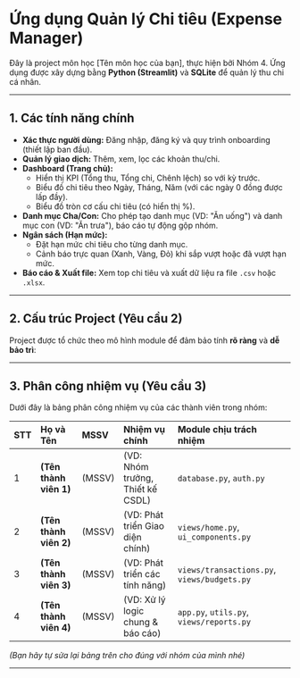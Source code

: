 # Ứng dụng Quản lý Chi tiêu (Expense Manager)
Đây là project môn học [Tên môn học của bạn], thực hiện bởi Nhóm 4. Ứng dụng được xây dựng bằng **Python (Streamlit)** và **SQLite** để quản lý thu chi cá nhân.

---

## 1. Các tính năng chính
* **Xác thực người dùng:** Đăng nhập, đăng ký và quy trình onboarding (thiết lập ban đầu).
* **Quản lý giao dịch:** Thêm, xem, lọc các khoản thu/chi.
* **Dashboard (Trang chủ):**
    * Hiển thị KPI (Tổng thu, Tổng chi, Chênh lệch) so với kỳ trước.
    * Biểu đồ chi tiêu theo Ngày, Tháng, Năm (với các ngày 0 đồng được lấp đầy).
    * Biểu đồ tròn cơ cấu chi tiêu (có hiển thị %).
* **Danh mục Cha/Con:** Cho phép tạo danh mục (VD: "Ăn uống") và danh mục con (VD: "Ăn trưa"), báo cáo tự động gộp nhóm.
* **Ngân sách (Hạn mức):**
    * Đặt hạn mức chi tiêu cho từng danh mục.
    * Cảnh báo trực quan (Xanh, Vàng, Đỏ) khi sắp vượt hoặc đã vượt hạn mức.
* **Báo cáo & Xuất file:** Xem top chi tiêu và xuất dữ liệu ra file `.csv` hoặc `.xlsx`.

---

## 2. Cấu trúc Project (Yêu cầu 2)
Project được tổ chức theo mô hình module để đảm bảo tính **rõ ràng** và **dễ bảo trì**:

---

## 3. Phân công nhiệm vụ (Yêu cầu 3)
Dưới đây là bảng phân công nhiệm vụ của các thành viên trong nhóm:

| STT | Họ và Tên | MSSV | Nhiệm vụ chính | Module chịu trách nhiệm |
| :--- | :--- | :--- | :--- | :--- |
| 1 | **(Tên thành viên 1)** | (MSSV) | (VD: Nhóm trưởng, Thiết kế CSDL) | `database.py`, `auth.py` |
| 2 | **(Tên thành viên 2)** | (MSSV) | (VD: Phát triển Giao diện chính) | `views/home.py`, `ui_components.py` |
| 3 | **(Tên thành viên 3)** | (MSSV) | (VD: Phát triển các tính năng) | `views/transactions.py`, `views/budgets.py` |
| 4 | **(Tên thành viên 4)** | (MSSV) | (VD: Xử lý logic chung & báo cáo) | `app.py`, `utils.py`, `views/reports.py` |

*(Bạn hãy tự sửa lại bảng trên cho đúng với nhóm của mình nhé)*

---


